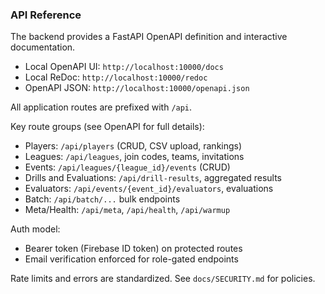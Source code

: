 ### API Reference

The backend provides a FastAPI OpenAPI definition and interactive documentation.

- Local OpenAPI UI: `http://localhost:10000/docs`
- Local ReDoc: `http://localhost:10000/redoc`
- OpenAPI JSON: `http://localhost:10000/openapi.json`

All application routes are prefixed with `/api`.

Key route groups (see OpenAPI for full details):
- Players: `/api/players` (CRUD, CSV upload, rankings)
- Leagues: `/api/leagues`, join codes, teams, invitations
- Events: `/api/leagues/{league_id}/events` (CRUD)
- Drills and Evaluations: `/api/drill-results`, aggregated results
- Evaluators: `/api/events/{event_id}/evaluators`, evaluations
- Batch: `/api/batch/...` bulk endpoints
- Meta/Health: `/api/meta`, `/api/health`, `/api/warmup`

Auth model:
- Bearer token (Firebase ID token) on protected routes
- Email verification enforced for role-gated endpoints

Rate limits and errors are standardized. See `docs/SECURITY.md` for policies.


